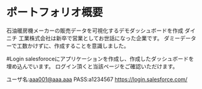 # ポートフォリオ概要
石油暖房機メーカーの販売データを可視化するデモダッシュボードを作成
ダイニチ 工業株式会社は新卒で営業としてお世話になった企業です。
ダミーデーターで工数かけずに、作成することを意識しました。

#Login
salesforoceにアプリケーションを作成し、作成したダッシュボードを埋め込んでいます。
ログイン頂くと当該ページをご確認いただけます。

ユーザ名:aaa001@aaa.aaa
PASS:a1234567
https://login.salesforce.com/


